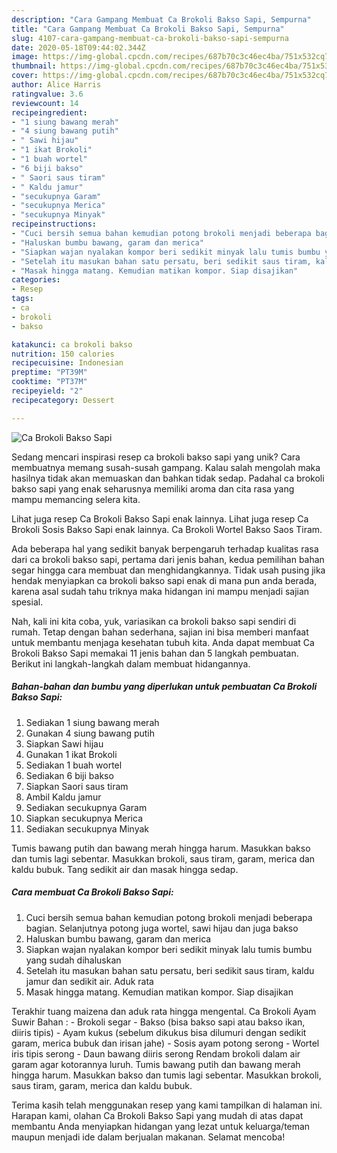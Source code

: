 ```yaml
---
description: "Cara Gampang Membuat Ca Brokoli Bakso Sapi, Sempurna"
title: "Cara Gampang Membuat Ca Brokoli Bakso Sapi, Sempurna"
slug: 4107-cara-gampang-membuat-ca-brokoli-bakso-sapi-sempurna
date: 2020-05-18T09:44:02.344Z
image: https://img-global.cpcdn.com/recipes/687b70c3c46ec4ba/751x532cq70/ca-brokoli-bakso-sapi-foto-resep-utama.jpg
thumbnail: https://img-global.cpcdn.com/recipes/687b70c3c46ec4ba/751x532cq70/ca-brokoli-bakso-sapi-foto-resep-utama.jpg
cover: https://img-global.cpcdn.com/recipes/687b70c3c46ec4ba/751x532cq70/ca-brokoli-bakso-sapi-foto-resep-utama.jpg
author: Alice Harris
ratingvalue: 3.6
reviewcount: 14
recipeingredient:
- "1 siung bawang merah"
- "4 siung bawang putih"
- " Sawi hijau"
- "1 ikat Brokoli"
- "1 buah wortel"
- "6 biji bakso"
- " Saori saus tiram"
- " Kaldu jamur"
- "secukupnya Garam"
- "secukupnya Merica"
- "secukupnya Minyak"
recipeinstructions:
- "Cuci bersih semua bahan kemudian potong brokoli menjadi beberapa bagian. Selanjutnya potong juga wortel, sawi hijau dan juga bakso"
- "Haluskan bumbu bawang, garam dan merica"
- "Siapkan wajan nyalakan kompor beri sedikit minyak lalu tumis bumbu yang sudah dihaluskan"
- "Setelah itu masukan bahan satu persatu, beri sedikit saus tiram, kaldu jamur dan sedikit air. Aduk rata"
- "Masak hingga matang. Kemudian matikan kompor. Siap disajikan"
categories:
- Resep
tags:
- ca
- brokoli
- bakso

katakunci: ca brokoli bakso 
nutrition: 150 calories
recipecuisine: Indonesian
preptime: "PT39M"
cooktime: "PT37M"
recipeyield: "2"
recipecategory: Dessert

---
```



![Ca Brokoli Bakso Sapi](https://img-global.cpcdn.com/recipes/687b70c3c46ec4ba/751x532cq70/ca-brokoli-bakso-sapi-foto-resep-utama.jpg)

Sedang mencari inspirasi resep ca brokoli bakso sapi yang unik? Cara membuatnya memang susah-susah gampang. Kalau salah mengolah maka hasilnya tidak akan memuaskan dan bahkan tidak sedap. Padahal ca brokoli bakso sapi yang enak seharusnya memiliki aroma dan cita rasa yang mampu memancing selera kita.

Lihat juga resep Ca Brokoli Bakso Sapi enak lainnya. Lihat juga resep Ca Brokoli Sosis Bakso Sapi enak lainnya. Ca Brokoli Wortel Bakso Saos Tiram.

Ada beberapa hal yang sedikit banyak berpengaruh terhadap kualitas rasa dari ca brokoli bakso sapi, pertama dari jenis bahan, kedua pemilihan bahan segar hingga cara membuat dan menghidangkannya. Tidak usah pusing jika hendak menyiapkan ca brokoli bakso sapi enak di mana pun anda berada, karena asal sudah tahu triknya maka hidangan ini mampu menjadi sajian spesial.


Nah, kali ini kita coba, yuk, variasikan ca brokoli bakso sapi sendiri di rumah. Tetap dengan bahan sederhana, sajian ini bisa memberi manfaat untuk membantu menjaga kesehatan tubuh kita. Anda dapat membuat Ca Brokoli Bakso Sapi memakai 11 jenis bahan dan 5 langkah pembuatan. Berikut ini langkah-langkah dalam membuat hidangannya.

<!--inarticleads1-->

##### Bahan-bahan dan bumbu yang diperlukan untuk pembuatan Ca Brokoli Bakso Sapi:

1. Sediakan 1 siung bawang merah
1. Gunakan 4 siung bawang putih
1. Siapkan  Sawi hijau
1. Gunakan 1 ikat Brokoli
1. Sediakan 1 buah wortel
1. Sediakan 6 biji bakso
1. Siapkan  Saori saus tiram
1. Ambil  Kaldu jamur
1. Sediakan secukupnya Garam
1. Siapkan secukupnya Merica
1. Sediakan secukupnya Minyak


Tumis bawang putih dan bawang merah hingga harum. Masukkan bakso dan tumis lagi sebentar. Masukkan brokoli, saus tiram, garam, merica dan kaldu bubuk. Tang sedikit air dan masak hingga sedap. 

<!--inarticleads2-->

##### Cara membuat Ca Brokoli Bakso Sapi:

1. Cuci bersih semua bahan kemudian potong brokoli menjadi beberapa bagian. Selanjutnya potong juga wortel, sawi hijau dan juga bakso
1. Haluskan bumbu bawang, garam dan merica
1. Siapkan wajan nyalakan kompor beri sedikit minyak lalu tumis bumbu yang sudah dihaluskan
1. Setelah itu masukan bahan satu persatu, beri sedikit saus tiram, kaldu jamur dan sedikit air. Aduk rata
1. Masak hingga matang. Kemudian matikan kompor. Siap disajikan


Terakhir tuang maizena dan aduk rata hingga mengental. Ca Brokoli Ayam Suwir Bahan : - Brokoli segar - Bakso (bisa bakso sapi atau bakso ikan, diiris tipis) - Ayam kukus (sebelum dikukus bisa dilumuri dengan sedikit garam, merica bubuk dan irisan jahe) - Sosis ayam potong serong - Wortel iris tipis serong - Daun bawang diiris serong Rendam brokoli dalam air garam agar kotorannya luruh. Tumis bawang putih dan bawang merah hingga harum. Masukkan bakso dan tumis lagi sebentar. Masukkan brokoli, saus tiram, garam, merica dan kaldu bubuk. 

Terima kasih telah menggunakan resep yang kami tampilkan di halaman ini. Harapan kami, olahan Ca Brokoli Bakso Sapi yang mudah di atas dapat membantu Anda menyiapkan hidangan yang lezat untuk keluarga/teman maupun menjadi ide dalam berjualan makanan. Selamat mencoba!
